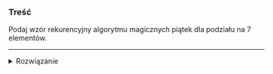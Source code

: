 ### Treść
Podaj wzór rekurencyjny algorytmu magicznych piątek dla podziału na 7 elementów.

------
<details><summary>Rozwiązanie</summary>
<p>

